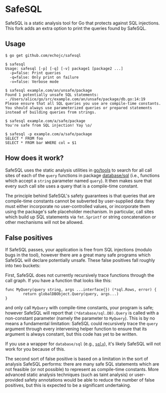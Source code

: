 SafeSQL
=======

SafeSQL is a static analysis tool for Go that protects against SQL injections.
This fork adds an extra option to print the queries found by SafeSQL.


Usage
-----

```
$ go get github.com/echojc/safesql

$ safesql
Usage: safesql [-p] [-q] [-v] package1 [package2 ...]
  -p=false: Print queries
  -q=false: Only print on failure
  -v=false: Verbose mode

$ safesql example.com/an/unsafe/package
Found 1 potentially unsafe SQL statements:
- /Users/alice/go/src/example.com/an/unsafe/package/db.go:14:19
Please ensure that all SQL queries you use are compile-time constants.
You should always use parameterized queries or prepared statements
instead of building queries from strings.

$ safesql example.com/a/safe/package
You're safe from SQL injection! Yay \o/

$ safesql -p example.com/a/safe/package
SELECT * FROM foo
SELECT * FROM bar WHERE col = $1
```


How does it work?
-----------------

SafeSQL uses the static analysis utilities in [go/tools][tools] to search for
all call sites of each of the `query` functions in package [database/sql][sql]
(i.e., functions which accept a `string` parameter named `query`). It then makes
sure that every such call site uses a query that is a compile-time constant.

The principle behind SafeSQL's safety guarantees is that queries that are
compile-time constants cannot be subverted by user-supplied data: they must
either incorporate no user-controlled values, or incorporate them using the
package's safe placeholder mechanism. In particular, call sites which build up
SQL statements via `fmt.Sprintf` or string concatenation or other mechanisms
will not be allowed.

[tools]: https://godoc.org/golang.org/x/tools/go
[sql]: http://golang.org/pkg/database/sql/

False positives
---------------

If SafeSQL passes, your application is free from SQL injections (modulo bugs in
the tool), however there are a great many safe programs which SafeSQL will
declare potentially unsafe. These false positives fall roughly into two buckets:

First, SafeSQL does not currently recursively trace functions through the call
graph. If you have a function that looks like this:

    func MyQuery(query string, args ...interface{}) (*sql.Rows, error) {
            return globalDBObject.Query(query, args...)
    }

and only call `MyQuery` with compile-time constants, your program is safe;
however SafeSQL will report that `(*database/sql.DB).Query` is called with a
non-constant parameter (namely the parameter to `MyQuery`). This is by no means
a fundamental limitation: SafeSQL could recursively trace the `query` argument
through every intervening helper function to ensure that its argument is always
constant, but this code has yet to be written.

If you use a wrapper for `database/sql` (e.g., [`sqlx`][sqlx]), it's likely
SafeSQL will not work for you because of this.

The second sort of false positive is based on a limitation in the sort of
analysis SafeSQL performs: there are many safe SQL statements which are not
feasible (or not possible) to represent as compile-time constants. More advanced
static analysis techniques (such as taint analysis) or user-provided safety
annotations would be able to reduce the number of false positives, but this is
expected to be a significant undertaking.

[sqlx]: https://github.com/jmoiron/sqlx

